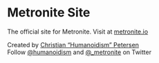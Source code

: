 # Metronite Site

The official site for Metronite. Visit at [metronite.io](http://metronite.io)

Created by [Christian “Humanoidism” Petersen](http://humanoidism.dk)  
Follow [@humanoidism](https://twitter.com/humanoidism) and [@_metronite](https://twitter.com/_metronite) on Twitter
